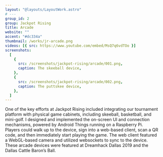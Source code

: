 ```yaml
---
layout: "@layouts/LayoutWork.astro"
# ---
group_id: 2
group: Jackpot Rising
title: Arcade
website: ""
accent: "#dc334a"
thumbnail: /works/jr-arcade.png
videos: [{ src: https://www.youtube.com/embed/MsQ7q6vdTOo }]
screenshots:
  [
    {
      src: /screenshots/jackpot-rising/arcade/001.png,
      caption: The skeeball device,
    },
    {
      src: /screenshots/jackpot-rising/arcade/002.png,
      caption: The puttskee device,
    },
  ]
---
```


One of the key efforts at Jackpot Rising included integrating our tournament platform with physical game cabinets, including skeeball, basketball, and mini-golf. I designed and implemented the on-screen UI and connection mechanisms, powered by Android Things running on a Raspberry Pi. Players could walk up to the device, sign into a web-based client, scan a QR code, and then immediately start playing the game. The web client featured a WebGL-based camera and utilized websockets to sync to the device. These arcade devices were featured at Dreamhack Dallas 2019 and the Dallas Cattle Baron’s Ball.
